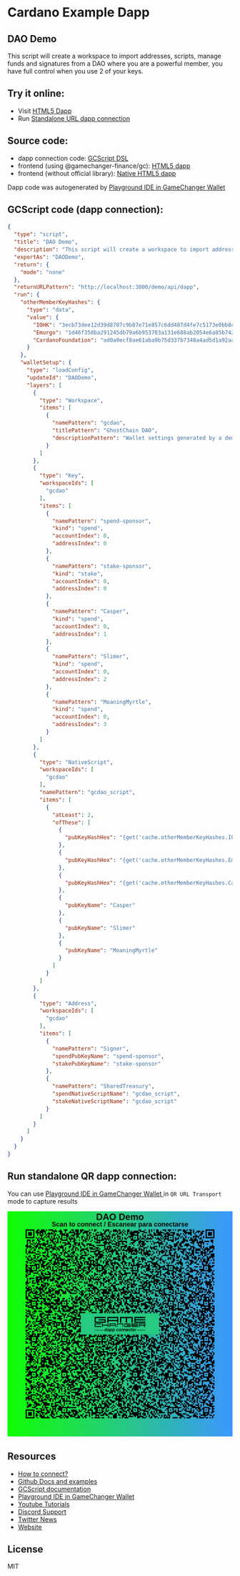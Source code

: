 
# Cardano Example Dapp

## **DAO Demo**

This script will create a workspace to import addresses, scripts, manage funds and signatures from a DAO where you are a powerful member, you have full control when you use 2 of your keys. 


## Try it online: 

-  Visit [HTML5 Dapp](https://gamechangerfinance.github.io/gamechanger.wallet/examples/DAO%20Demo.html)
-  Run [Standalone URL dapp connection](https://beta-wallet.gamechanger.finance/api/2/run/1-H4sIAAAAAAAAA51V227bMAz9FcEv24Cs8TV2-lZ0lxZbt2HtsIehGGiTjo3akiHJTYMi_z7KuTVNi6F9S0jp8FDnkL737KIj79gzha476408W9vGBT6cfBcfqFUcQlplayU5cVXVRqwCYl43jSg0gSUBYq70jemgIGGVqNtOaSsAUZMxZEbrO_yjBQkzEmUv0QiQKEw9k2B7PihKrVqGctXnFWkSC9UL0A6-U3PSZd-Iltqc9GhIVXDrkBwNJa1Wjbsmh1RvSIRCle6PFje0MEfcDN05Xidm1eK6Q01cnZu791qFrnupJHnLTeLXz68_wFpyR7zK2u54PG5UAU2ljD2OfN8fIwONoavHCF3nEPsBTllu4mLg-4UWZ2AqMi6-fnUEC3z4FpqeXPj8-9kXDkdU5GmEREGI0RSzNEuLaZ6llAaUJWkxQYyzFOOS0iIJ0oj8PM-KNGaoj22vZ4oxAownZZRkOYTTIIwTzNMpTPJpEqV-BEEU0CTLIA_9JKYJZEmexiFOwoAxTkEjSPVJsUCwVh3QB5-KMgOaBJDDNE8TjKKUecYZxIAJBjANAZD5AkHpx3mYYegt-RXn0DRkL_ktuwfNNwrwVMmynnHNvuNSdI57sjSwIM3v9Wd75_fGYpytLbWrpISWdgLNCgS1cfIu_NmJdVpBLZ279m29O_V7oCoMWVvLmREzkqSZGYp8wR50Mm_MzybfWp8Rj7zl9XK0Zcpyc43tSJyjo7rmdv08edORxPemU9IozQA3tcRNmP9CUbAq9lwi3XnHPgdW87UJOAKPAC3c0BOALvwqwFNgMi-nFhwiXTZ1-wqk8BDpQoFkuS4W2i2vlwJGe8J9Y8vf0uVmHz6r4BOm-7vdojt5wX4lMJZpjzxVXvH80xDv-ny9Ec4cB-9-RvbtmwKKio6e2hpHbje8ebf0HNUXX16thVdfP9gI-0jf-Cl2zjiIr3U-iO-rxiI8lOFkJdFrZuiSPyeDrwb9fzws-Xi8hjHYP7E3L0-YtuKvEV7x4JteLzZFHppmDfTIEQPu_44Nb7Bc_gP6ViHKlgcAAA)

## Source code:

- dapp connection code: [GCScript DSL](DAO%20Demo.gcscript)
- frontend (using @gamechanger-finance/gc): [HTML5 dapp](DAO%20Demo.html)
- frontend (without official library): [Native HTML5 dapp](DAO%20Demo_nolib.html)

Dapp code was autogenerated by [Playground IDE in GameChanger Wallet ](https://beta-wallet.gamechanger.finance/playground)

## GCScript code (dapp connection):
```json
{
  "type": "script",
  "title": "DAO Demo",
  "description": "This script will create a workspace to import addresses, scripts, manage funds and signatures from a DAO where you are a powerful member, you have full control when you use 2 of your keys.",
  "exportAs": "DAODemo",
  "return": {
    "mode": "none"
  },
  "returnURLPattern": "http://localhost:3000/demo/api/dapp",
  "run": {
    "otherMemberKeyHashes": {
      "type": "data",
      "value": {
        "IOHK": "3ecb73dee12d39d8787c9b87e71e857c6dd487d4fe7c5173e0bb8c74",
        "Emurgo": "1d46f358ba291245db79a6b953703a131e688ab2054e6a85b742d621",
        "CardanoFoundation": "ad0a0ecf8ae61aba9b75d337b7348a4ad5d1a92aad9d8aeaf04b28d2"
      }
    },
    "walletSetup": {
      "type": "loadConfig",
      "updateId": "DAODemo",
      "layers": [
        {
          "type": "Workspace",
          "items": [
            {
              "namePattern": "gcdao",
              "titlePattern": "GhostChain DAO",
              "descriptionPattern": "Wallet settings generated by a demo script to create a DAO."
            }
          ]
        },
        {
          "type": "Key",
          "workspaceIds": [
            "gcdao"
          ],
          "items": [
            {
              "namePattern": "spend-sponsor",
              "kind": "spend",
              "accountIndex": 0,
              "addressIndex": 0
            },
            {
              "namePattern": "stake-sponsor",
              "kind": "stake",
              "accountIndex": 0,
              "addressIndex": 0
            },
            {
              "namePattern": "Casper",
              "kind": "spend",
              "accountIndex": 0,
              "addressIndex": 1
            },
            {
              "namePattern": "Slimer",
              "kind": "spend",
              "accountIndex": 0,
              "addressIndex": 2
            },
            {
              "namePattern": "MoaningMyrtle",
              "kind": "spend",
              "accountIndex": 0,
              "addressIndex": 3
            }
          ]
        },
        {
          "type": "NativeScript",
          "workspaceIds": [
            "gcdao"
          ],
          "namePattern": "gcdao_script",
          "items": [
            {
              "atLeast": 2,
              "ofThese": [
                {
                  "pubKeyHashHex": "{get('cache.otherMemberKeyHashes.IOHK')}"
                },
                {
                  "pubKeyHashHex": "{get('cache.otherMemberKeyHashes.Emurgo')}"
                },
                {
                  "pubKeyHashHex": "{get('cache.otherMemberKeyHashes.CardanoFoundation')}"
                },
                {
                  "pubKeyName": "Casper"
                },
                {
                  "pubKeyName": "Slimer"
                },
                {
                  "pubKeyName": "MoaningMyrtle"
                }
              ]
            }
          ]
        },
        {
          "type": "Address",
          "workspaceIds": [
            "gcdao"
          ],
          "items": [
            {
              "namePattern": "Signer",
              "spendPubKeyName": "spend-sponsor",
              "stakePubKeyName": "stake-sponsor"
            },
            {
              "namePattern": "SharedTreasury",
              "spendNativeScriptName": "gcdao_script",
              "stakeNativeScriptName": "gcdao_script"
            }
          ]
        }
      ]
    }
  }
}
```

## Run standalone QR dapp connection: 

You can use [Playground IDE in GameChanger Wallet ](https://beta-wallet.gamechanger.finance/playground) in `QR URL Transport` mode to capture results

[![This GCScript/URL is too large! make it shorter uploading parts to GCFS. Unable to generate QR code](DAO%20Demo.png)](https://gamechangerfinance.github.io/gamechanger.wallet/examples/DAO%20Demo.png)

## Resources
- [How to connect?](https://www.npmjs.com/package/@gamechanger-finance/gc)
- [Github Docs and examples](https://github.com/GameChangerFinance/gamechanger.wallet/)
- [GCScript documentation](https://beta-wallet.gamechanger.finance/doc/api/v2)
- [Playground IDE in GameChanger Wallet ](https://beta-wallet.gamechanger.finance/playground)
- [Youtube Tutorials](https://www.youtube.com/@gamechanger.finance)
- [Discord Support](https://discord.gg/vpbfyRaDKG)
- [Twitter News](https://twitter.com/GameChangerOk)
- [Website](https://gamechanger.finance)

## License
MIT 
    
